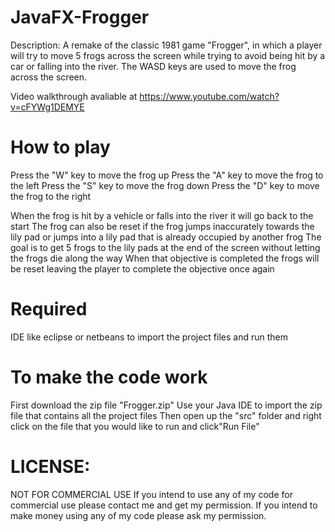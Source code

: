 # JavaFX-Frogger

Description: A remake of the classic 1981 game "Frogger", in which a player will try to move 5 frogs across the screen while trying to avoid being hit by a car or falling into the river. The WASD keys are used to move the frog across the screen.

Video walkthrough avaliable at https://www.youtube.com/watch?v=cFYWg1DEMYE

# How to play 
Press the "W" key to move the frog up
Press the "A" key to move the frog to the left 
Press the "S" key to move the frog down
Press the "D" key to move the frog to the right

When the frog is hit by a vehicle or falls into the river it will go back to the start
The frog can also be reset if the frog jumps inaccurately towards the lily pad or jumps into a lily pad that is already occupied by another frog 
The goal is to get 5 frogs to the lily pads at the end of the screen without letting the frogs die along the way
When that objective is completed the frogs will be reset leaving the player to complete the objective once again

# Required 


IDE like eclipse or netbeans to import the project files and run them 


# To make the code work 

First download the zip file "Frogger.zip"
Use your Java IDE to import the zip file that contains all the project files
Then open up the "src" folder and right click on the  file that you would like to run and click"Run File"
  
 
# LICENSE:
NOT FOR COMMERCIAL USE If you intend to use any of my code for commercial use please contact me and get my permission. If you intend to make money using any of my code please ask my permission.
